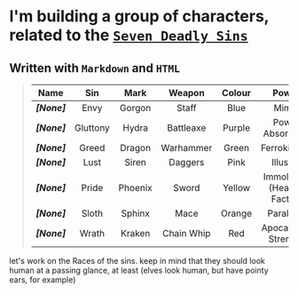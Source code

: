 # I'm building a group of characters, related to the __<ins>`Seven Deadly Sins`</ins>__

## Written with `Markdown` and `HTML`

> |Name|Sin|Mark|Weapon|Colour|Power|Race|
> |:-:|:-:|:-:|:-:|:-:|:-:|:-:|
> |___[None]___|Envy|Gorgon|Staff|Blue|Mimic|Changeling|
> |___[None]___|Gluttony|Hydra|Battleaxe|Purple|Power Absorbtion|___[None]___|
> |___[None]___|Greed|Dragon|Warhammer|Green|Ferrokinesis|___[None]___|
> |___[None]___|Lust|Siren|Daggers|Pink|Illusion|Faerie|
> |___[None]___|Pride|Phoenix|Sword|Yellow|Immolation (Healing Factor)|___[None]___|
> |___[None]___|Sloth|Sphinx|Mace|Orange|Paralysis|___[None]___|
> |___[None]___|Wrath|Kraken|Chain Whip|Red|Apocalyptic Strength|___[None]___|

let's work on the Races of the sins. keep in mind that they should look human at a passing glance, at least (elves look human, but have pointy ears, for example)